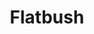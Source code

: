 ---
slug: acp-flatbush
title: Flatbush
address: 1000 Church Ave.
state: New York
stateAbbreviation: NY
city: Brooklyn
postal: 11218
url: (https://www.radnet.com/lhr-acpny/locations/acp-flatbush)
htmlHead:    null
body:    null
appointmentUrl: (https://www.radnet.com/lenox-hill-radiology/for-patients/request-appointment)
walkInTitle: Walk-In Hours
walkInDetails: Mon - Fri | 8:00 am - 4:00 pm
places:
- {
    name: "Lenox Hill Radiology | Flatbush",
    longitude: -73.970030000000,
    latitude: 40.646440000000,
}
---